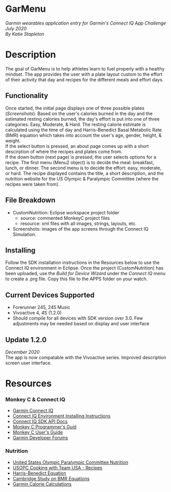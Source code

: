 # **GarMenu**
*Garmin wearables application entry for Garmin's Connect IQ App Challenge July 2020  
By Katie Stapleton*

# Description
The goal of GarMenu is to help athletes learn to fuel properly with a healthy mindset.  The app provides the user with a plate layout custom to the effort of their activity that day and recipes for the different meals and effort days.
## Functionality
Once started, the initial page displays one of three possible plates (*Screenshots*).  Based on the user's calories burned in the day and the estimated resting calories burned, the day's effort is put into one of three categories: Easy, Moderate, & Hard.  The resting calorie estimate is calculated using the time of day and Harris-Benedict Basal Metabolic Rate (BMR) equation which takes into account the user's age, gender, height, & weight.  
If the select button is pressed, an about page comes up with a short descirption of where the recipes and plates come from.  
If the down button (next page) is pressed, the user selects options for a recipe.  The first menu (Menu2 object) is to decide the meal: breakfast, lunch, or dinner.  The second menu is to decide the effort: easy, moderate, or hard.  The recipe displayed contains the title, a short description, and the nutrition website for the US Olympic & Paralympic Committee (where the recipes were taken from).

## File Breakdown
* CustomNutrition: Eclipse workspace project folder
  * source: commented MonkeyC project files
  * resource: xml files with all images, strings, layouts, etc.  
* Screenshots: images of the app screens through the Connect IQ Simulation.

## Installing
Follow the SDK installation instructions in the Resources below to use the Connect IQ environment in Eclipse.  Once the project (CustomNutrition) has been uploaded, use the *Build for Device Wizard* under the *Connect IQ* menu to create a .prg file.  Copy this file to the APPS folder on your watch.

## Current Devices Supported
* Forerunner 245, 245 Music
* Vivoactive 4, 4S (1.2.0)
* Should compile for all devices with SDK version over 3.0. Few adjustments may be needed based on display and user interface

## Update 1.2.0 
*December 2020*  
The app is now compatable with the Vivoactive series. Improved description screen user interface.

# Resources
### Monkey C & Connect IQ
* [Garmin Connect IQ](https://developer.garmin.com/connect-iq/overview/)
* [Connect IQ Environment Installing Instructions](https://developer.garmin.com/connect-iq/programmers-guide/getting-started/)
* [Connect IQ SDK API Docs](https://developer.garmin.com/connect-iq/api-docs/)
* [Monkey C Programmer's Guid](https://developer.garmin.com/connect-iq/programmers-guide/)
* [Monkey C User's Guide](https://developer.garmin.com/connect-iq/user-experience-guide/)
* [Garmin Developer Forums](https://forums.garmin.com/developer/)
### Nutrition
* [United States Olympic Paralympic Committee Nutrition](https://www.teamusa.org/nutrition)
* [USOPC Cooking with Team USA - Recipes](https://www.teamusa.org/Cooking-With-Team-USA)
* [Harris-Benedict Equation](https://en.wikipedia.org/wiki/Harris%E2%80%93Benedict_equation)
* [Cambridge Study on BMR Equations](https://www.cambridge.org/core/journals/journal-of-nutritional-science/article/validity-of-predictive-equations-to-estimate-rmr-in-females-with-varying-bmi/9EB5881462F01C1082D52F5E78FAF691/core-reader#)
* [Garmin Calorie Calculations](https://support.garmin.com/en-US/?faq=mW8sEfEt3e4BFhwaqRioN6)
